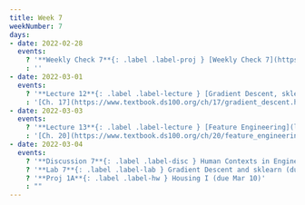 ```yaml
---
title: Week 7
weekNumber: 7
days:
- date: 2022-02-28
  events:
    ? '**Weekly Check 7**{: .label .label-proj } [Weekly Check 7](https://forms.gle/iChRRb7LZAAoTeVe6) (due Mar 7)'
    : ''
- date: 2022-03-01
  events:
    ? '**Lecture 12**{: .label .label-lecture } [Gradient Descent, sklearn](lecture/lec12)'
    : '[Ch. 17](https://www.textbook.ds100.org/ch/17/gradient_descent.html)'
- date: 2022-03-03
  events:
    ? '**Lecture 13**{: .label .label-lecture } [Feature Engineering](lecture/lec13)'
    : '[Ch. 20](https://www.textbook.ds100.org/ch/20/feature_engineering.html)'
- date: 2022-03-04
  events:
    ? '**Discussion 7**{: .label .label-disc } Human Contexts in Engineering and Feature Engineering'
    ? '**Lab 7**{: .label .label-lab } Gradient Descent and sklearn (due Mar 8)'
    ? '**Proj 1A**{: .label .label-hw } Housing I (due Mar 10)'
    : ""
---
```

